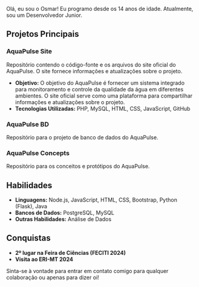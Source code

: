 Olá, eu sou o Osmar! Eu programo desde os 14 anos de idade. Atualmente, sou um Desenvolvedor Junior.

## Projetos Principais

### AquaPulse Site
Repositório contendo o código-fonte e os arquivos do site oficial do AquaPulse. O site fornece informações e atualizações sobre o projeto.
- **Objetivo:** O objetivo do AquaPulse é fornecer um sistema integrado para monitoramento e controle da qualidade da água em diferentes ambientes. O site oficial serve como uma plataforma para compartilhar informações e atualizações sobre o projeto.
- **Tecnologias Utilizadas:** PHP, MySQL, HTML, CSS, JavaScript, GitHub

### AquaPulse BD
Repositório para o projeto de banco de dados do AquaPulse.

### AquaPulse Concepts
Repositório para os conceitos e protótipos do AquaPulse.

## Habilidades
- **Linguagens:** Node.js, JavaScript, HTML, CSS, Bootstrap, Python (Flask), Java
- **Bancos de Dados:** PostgreSQL, MySQL
- **Outras Habilidades:** Análise de Dados

## Conquistas
- **2º lugar na Feira de Ciências (FECITI 2024)**
- **Visita ao ERI-MT 2024**

Sinta-se à vontade para entrar em contato comigo para qualquer colaboração ou apenas para dizer oi!
